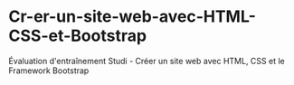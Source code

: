 # Cr-er-un-site-web-avec-HTML-CSS-et-Bootstrap

Évaluation d'entraînement Studi - Créer un site web avec HTML, CSS et le Framework Bootstrap

